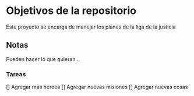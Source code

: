 # Objetivos de la repositorio

Este proyecto se encarga de manejar los planes de la liga de la justicia


## Notas
Pueden hacer lo que quieran...

### Tareas 

[] Agregar mas heroes
[] Agregar nuevas misiones 
[] Agregar nuevas cosas

